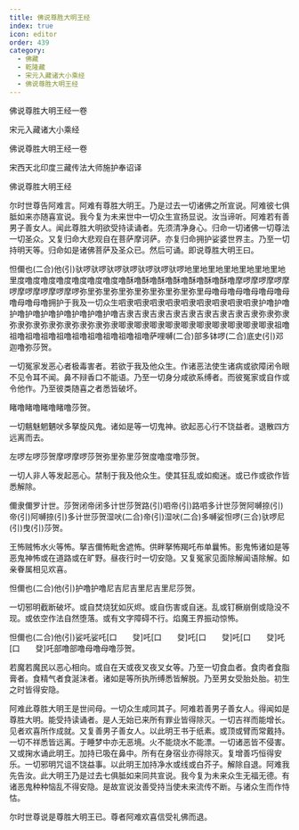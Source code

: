 ```yaml
---
title: 佛说尊胜大明王经
index: true
icon: editor
order: 439
category:
  - 佛藏
  - 乾隆藏
  - 宋元入藏诸大小乘经
  - 佛说尊胜大明王经
---
```


佛说尊胜大明王经一卷  

宋元入藏诸大小乘经  

佛说尊胜大明王经一卷  

宋西天北印度三藏传法大师施护奉诏译  

佛说尊胜大明王经  

尔时世尊告阿难言。阿难有尊胜大明王。乃是过去一切诸佛之所宣说。阿难彼七俱胝如来亦随喜宣说。我今复为未来世中一切众生宣扬显说。汝当谛听。阿难若有善男子善女人。闻此尊胜大明欲受持读诵者。先须清净身心。归命一切诸佛一切尊法一切圣众。又复归命大悲观自在菩萨摩诃萨。亦复归命拥护娑婆世界主。乃至一切持明天等。归命如是诸佛菩萨及圣众已。然后可诵。即说尊胜大明王曰。  

怛儞也(二合)他(引)驮啰驮啰驮啰驮啰驮啰驮啰驮啰地里地里地里地里地里地里地里度噜度噜度噜度噜度噜度噜度噜酥噜酥噜酥噜酥噜酥噜酥噜酥噜摩啰摩啰摩啰摩啰摩啰摩啰摩啰摩啰弥里弥里弥里弥里弥里弥里弥里弥里母噜母噜母噜母噜母噜母噜母噜母噜拥护于我及一切众生呬隶呬隶呬隶呬隶呬隶呬隶呬隶呬隶呬隶护噜护噜护噜护噜护噜护噜护噜护噜护噜吉隶吉隶吉隶吉隶吉隶吉隶吉隶吉隶吉隶弥隶弥隶弥隶弥隶弥隶弥隶弥隶弥隶弥隶唧隶唧隶唧隶唧隶唧隶唧隶唧隶唧隶唧隶唧隶祖噜祖噜祖噜祖噜祖噜祖噜祖噜祖噜祖噜祖噜萨哩嚩(二合)部多钵啰(二合)底史(引)邓迦噜弥莎贺。  

一切冤家发恶心者极毒害者。若欲于我及他众生。作诸恶法使生诸病或欲障闭令眼不见令耳不闻。鼻不辩香口不能语。乃至一切身分咸欲系缚者。而彼冤家或自作或令他作。乃至彼类随喜之者悉皆破坏。  

睹噜睹噜睹噜睹噜莎贺。  

一切魑魅魍魉吠多拏旋风鬼。诸如是等一切鬼神。欲起恶心行不饶益者。退散四方远离而去。  

左啰左啰莎贺摩啰摩啰莎贺弥里弥里莎贺度噜度噜莎贺。  

一切人非人等发起恶心。禁制于我及他众生。使其狂乱或如痴迷。或已作或欲作皆悉解除。  

儞隶儞罗计世。莎贺闭帝闭多计世莎贺路(引)呬帝(引)路呬多计世莎贺阿嚩捺(引)帝(引)阿嚩捺(引)多计世莎贺湿吠(二合)帝(引)湿吠(二合)多嚩娑怛啰(三合)驮啰尼(引)曳(引)莎贺。  

王怖贼怖水火等怖。拏吉儞怖毗舍遮怖。供畔拏怖羯吒布单曩怖。影鬼怖诸如是等恶鬼神怖或在道路或在旷野。昼夜行时一切安隐。又复冤家见面除解闻语除解。如亲眷属相见欢喜。  

怛儞也(二合)他(引)护噜护噜尼吉尼吉里尼吉里尼莎贺。  

一切邪明截断破坏。或自焚烧犹如灰烬。或自伤害或自迷。乱或钉橛崩倒或隐没不现。或依空作法自然堕落。或有文字障碍不行。焰魔王界振动惊怖。  

怛儞也(二合)他(引)娑吒娑吒[口　　癹]吒[口　　癹]吒[口　　癹]吒[口　　癹]吒[口　　癹]吒部噜部噜母噜母噜莎贺。  

若魔若魔民以恶心相向。或自在天或夜叉夜叉女等。乃至一切食血者。食肉者食脂膏者。食精气者食涎沫者。诸如是等所执所缚悉皆解脱。乃至男女受胎处胎。初生之时皆得安隐。  

阿难此尊胜大明王是世间母。一切众生咸同其子。阿难若善男子善女人。得闻如是尊胜大明。能受持读诵者。是人无始已来所有罪业皆得除灭。一切吉祥而能增长。见者欢喜所作成就。又复善男子善女人。以此明王书于纸素。或顶或臂而常戴持。一切不祥悉皆远离。于睡梦中亦无恶境。火不能烧水不能漂。一切诸恶皆不侵害。又或掬水诵此明王。加持已吸在鼻中。所有在身宿业亦得除灭。复增善巧恒得安乐。一切邪明咒诅不饶益事。以此明王加持净水或线或白芥子。解除自退。阿难我先告汝。此大明王乃是过去七俱胝如来同共宣说。我今复为未来众生无福无德。有诸恶鬼种种恼乱不得安隐。是故宣说汝善受持当使未来流传不断。与诸众生而作恃怙。  

尔时世尊说是尊胜大明王已。尊者阿难欢喜信受礼佛而退。  
